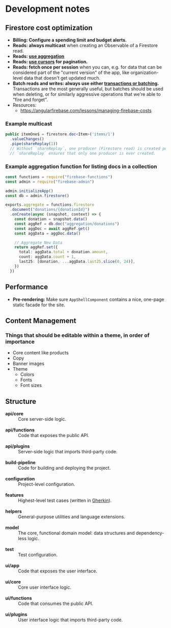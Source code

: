 # Development notes

## Firestore cost optimization

- **Billing: Configure a spending limit and budget alerts.**
- **Reads: always multicast** when creating an Observable of a Firestore read.
- **Reads: [use aggregation](https://firebase.google.com/docs/firestore/solutions/aggregation)**
- **Reads: [use cursors](https://firebase.google.com/docs/firestore/query-data/query-cursors) for pagination.**
- **Reads: fetch once per session** when you can, e.g. for data that can be considered
  part of the "current version" of the app, like organization-level data that doesn't get
  updated much.
- **Batch reads and writes: always use either [transactions or batching](https://firebase.google.com/docs/firestore/manage-data/transactions).**
  Transactions are the most generally useful, but batches should be used when deleting, or
  for similarly aggressive operations that we're able to "fire and forget".
- Resources:
  - https://angularfirebase.com/lessons/managing-firebase-costs

### Example multicast

```ts
public itemOne$ = firestore.doc<Item>('items/1')
  .valueChanges()
  .pipe(shareReplay(1))
  // Without `shareReplay`, one producer (Firestore read) is created per call to `.subscribe()`.
  // `shareReplay` ensures that only one producer is ever created.
```

### Example aggregation function for listing docs in a collection

```ts
const functions = require("firebase-functions")
const admin = require("firebase-admin")

admin.initializeApp()
const db = admin.firestore()

exports.aggregate = functions.firestore
  .document("donations/{donationId}")
  .onCreate(async (snapshot, context) => {
    const donation = snapshot.data()
    const aggRef = db.doc("aggregation/donations")
    const aggDoc = await aggRef.get()
    const aggData = aggDoc.data()

    // Aggregate New Data
    return aggRef.set({
      total: aggData.total + donation.amount,
      count: aggData.count + 1,
      last25: [donation, ...aggData.last25.slice(0, 24)],
    })
  })
```

## Performance

- **Pre-rendering:** Make sure `AppShellComponent` contains a nice, one-page static facade
  for the site.

## Content Management

### Things that should be editable within a theme, in order of importance

- Core content like products
- Copy
- Banner images
- Theme
  - Colors
  - Fonts
  - Font sizes

## Structure

<dl>
  <dt><b>api/core</b></dt>
  <dd>Core server-side logic.</dd>
  <br>
  <dt><b>api/functions</b></dt>
  <dd>Code that exposes the public API.</dd>
  <br>
  <dt><b>api/plugins</b></dt>
  <dd>Server-side logic that imports third-party code.</dd>
  <br>
  <dt><b>build-pipeline</b></dt>
  <dd>Code for building and deploying the project.</dd>
  <br>
  <dt><b>configuration</b></dt>
  <dd>Project-level configuration.</dd>
  <br>
  <dt><b>features</b></dt>
  <dd>Highest-level test cases (written in <a href="https://cucumber.io/docs/gherkin/reference" target="_blank" rel="noopener noreferrer">Gherkin</a>).</dd>
  <br>
  <dt><b>helpers</b></dt>
  <dd>General-purpose utilities and language extensions.</dd>
  <br>
  <dt><b>model</b></dt>
  <dd>The core, functional domain model: data structures and dependency-less logic.</dd>
  <br>
  <dt><b>test</b></dt>
  <dd>Test configuration.</dd>
  <br>
  <dt><b>ui/app</b></dt>
  <dd>Code that exposes the user interface.</dd>
  <br>
  <dt><b>ui/core</b></dt>
  <dd>Core user interface logic.</dd>
  <br>
  <dt><b>ui/functions</b></dt>
  <dd>Code that consumes the public API.</dd>
  <br>
  <dt><b>ui/plugins</b></dt>
  <dd>User interface logic that imports third-party code.</dd>
  <br>
</dl>
